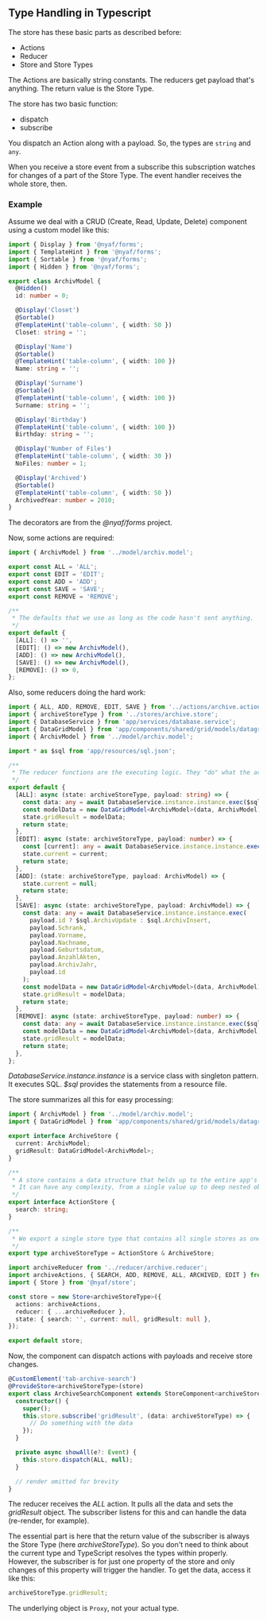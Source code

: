 ## Type Handling in Typescript

The store has these basic parts as described before:

- Actions
- Reducer
- Store and Store Types

The Actions are basically string constants. The reducers get payload that's anything. The return value is the Store Type.

The store has two basic function:

- dispatch
- subscribe

You dispatch an Action along with a payload. So, the types are `string` and `any`.

When you receive a store event from a subscribe this subscription watches for changes of a part of the Store Type. The event handler receives the whole store, then.

### Example

Assume we deal with a CRUD (Create, Read, Update, Delete) component using a custom model like this:

```ts
import { Display } from '@nyaf/forms';
import { TemplateHint } from '@nyaf/forms';
import { Sortable } from '@nyaf/forms';
import { Hidden } from '@nyaf/forms';

export class ArchivModel {
  @Hidden()
  id: number = 0;

  @Display('Closet')
  @Sortable()
  @TemplateHint('table-column', { width: 50 })
  Closet: string = '';

  @Display('Name')
  @Sortable()
  @TemplateHint('table-column', { width: 100 })
  Name: string = '';

  @Display('Surname')
  @Sortable()
  @TemplateHint('table-column', { width: 100 })
  Surname: string = '';

  @Display('Birthday')
  @TemplateHint('table-column', { width: 100 })
  Birthday: string = '';

  @Display('Number of Files')
  @TemplateHint('table-column', { width: 30 })
  NoFiles: number = 1;

  @Display('Archived')
  @Sortable()
  @TemplateHint('table-column', { width: 50 })
  ArchivedYear: number = 2010;
}
```

The decorators are from the _@nyaf/forms_ project.

Now, some actions are required:

```ts
import { ArchivModel } from '../model/archiv.model';

export const ALL = 'ALL';
export const EDIT = 'EDIT';
export const ADD = 'ADD';
export const SAVE = 'SAVE';
export const REMOVE = 'REMOVE';

/**
 * The defaults that we use as long as the code hasn't sent anything.
 */
export default {
  [ALL]: () => '',
  [EDIT]: () => new ArchivModel(),
  [ADD]: () => new ArchivModel(),
  [SAVE]: () => new ArchivModel(),
  [REMOVE]: () => 0,
};
```

Also, some reducers doing the hard work:

```ts
import { ALL, ADD, REMOVE, EDIT, SAVE } from '../actions/archive.actions';
import { archiveStoreType } from '../stores/archive.store';
import { DatabaseService } from 'app/services/database.service';
import { DataGridModel } from 'app/components/shared/grid/models/datagrid.model';
import { ArchivModel } from '../model/archiv.model';

import * as $sql from 'app/resources/sql.json';

/**
 * The reducer functions are the executing logic. They "do" what the action is asking for.
 */
export default {
  [ALL]: async (state: archiveStoreType, payload: string) => {
    const data: any = await DatabaseService.instance.instance.exec($sql.ArchivAnzeigen);
    const modelData = new DataGridModel<ArchivModel>(data, ArchivModel);
    state.gridResult = modelData;
    return state;
  },
  [EDIT]: async (state: archiveStoreType, payload: number) => {
    const [current]: any = await DatabaseService.instance.instance.exec($sql.ArchivAnzeigenAktuelles, payload);
    state.current = current;
    return state;
  },
  [ADD]: (state: archiveStoreType, payload: ArchivModel) => {
    state.current = null;
    return state;
  },
  [SAVE]: async (state: archiveStoreType, payload: ArchivModel) => {
    const data: any = await DatabaseService.instance.instance.exec(
      payload.id ? $sql.ArchivUpdate : $sql.ArchivInsert,
      payload.Schrank,
      payload.Vorname,
      payload.Nachname,
      payload.Geburtsdatum,
      payload.AnzahlAkten,
      payload.ArchivJahr,
      payload.id
    );
    const modelData = new DataGridModel<ArchivModel>(data, ArchivModel);
    state.gridResult = modelData;
    return state;
  },
  [REMOVE]: async (state: archiveStoreType, payload: number) => {
    const data: any = await DatabaseService.instance.instance.exec($sql.ArchivEntfernenFinal, payload);
    const modelData = new DataGridModel<ArchivModel>(data, ArchivModel);
    state.gridResult = modelData;
    return state;
  },
};
```

_DatabaseService.instance.instance_ is a service class with singleton pattern. It executes SQL. _\$sql_ provides the statements from a resource file.

The store summarizes all this for easy processing:

```ts
import { ArchivModel } from '../model/archiv.model';
import { DataGridModel } from 'app/components/shared/grid/models/datagrid.model';

export interface ArchiveStore {
  current: ArchivModel;
  gridResult: DataGridModel<ArchivModel>;
}

/**
 * A store contains a data structure that helds up to the entire app's state.
 * It can have any complexity, from a single value up to deep nested objects.
 */
export interface ActionStore {
  search: string;
}

/**
 * We export a single store type that contains all single stores as one default.
 */
export type archiveStoreType = ActionStore & ArchiveStore;

import archiveReducer from '../reducer/archive.reducer';
import archiveActions, { SEARCH, ADD, REMOVE, ALL, ARCHIVED, EDIT } from '../actions/archive.actions';
import { Store } from '@nyaf/store';

const store = new Store<archiveStoreType>({
  actions: archiveActions,
  reducer: { ...archiveReducer },
  state: { search: '', current: null, gridResult: null },
});

export default store;
```

Now, the component can dispatch actions with payloads and receive store changes.

```ts
@CustomElement('tab-archive-search')
@ProvideStore<archiveStoreType>(store)
export class ArchiveSearchComponent extends StoreComponent<archiveStoreType, {}> {
  constructor() {
    super();
    this.store.subscribe('gridResult', (data: archiveStoreType) => {
      // Do something with the data
    });
  }

  private async showAll(e?: Event) {
    this.store.dispatch(ALL, null);
  }

  // render omitted for brevity
}
```

The reducer receives the _ALL_ action. It pulls all the data and sets the _gridResult_ object. The subscriber listens for this and can handle the data (re-render, for example).

The essential part is here that the return value of the subscriber is always the Store Type (here _archiveStoreType_). So you don't need to think about the current type and TypeScript resolves the types within properly. However, the subscriber is for just one property of the store and only changes of this property will trigger the handler. To get the data, access it like this:

```ts
archiveStoreType.gridResult;
```

The underlying object is `Proxy`, not your actual type.
